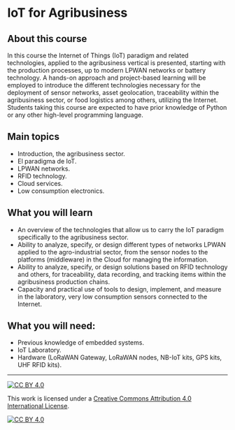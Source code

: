 # IoT for Agribusiness
## About this course
In this course the Internet of Things (IoT) paradigm and related technologies,
applied to the agribusiness vertical is presented, starting with the production
processes, up to modern LPWAN networks or battery technology. A hands-on
approach and project-based learning will be employed to introduce the different
technologies necessary for the deployment of sensor networks, asset
geolocation, traceability within the agribusiness sector, or food logistics among
others, utilizing the Internet.
Students taking this course are expected to have prior knowledge of Python or
any other high-level programming language. 

## Main topics
* Introduction, the agribusiness sector.
* El paradigma de IoT.
* LPWAN networks.
* RFID technology.
* Cloud services.
* Low consumption electronics.

## What you will learn
* An overview of the technologies that allow us to carry the IoT paradigm
specifically to the agribusiness sector.
* Ability to analyze, specify, or design different types of networks
LPWAN applied to the agro-industrial sector, from the sensor nodes
to the platforms (middleware) in the Cloud for managing the
information.
* Ability to analyze, specify, or design solutions based on
RFID technology and others, for traceability, data recording, and
tracking items within the agribusiness production chains.
* Capacity and practical use of tools to design, implement,
and measure in the laboratory, very low consumption sensors connected to the Internet.

## What you will need:
* Previous knowledge of embedded systems.
* IoT Laboratory.
* Hardware (LoRaWAN Gateway, LoRaWAN nodes, NB-IoT kits, GPS kits, UHF RFID kits). 


***
[![CC BY 4.0][cc-by-shield]][cc-by]

This work is licensed under a
[Creative Commons Attribution 4.0 International License][cc-by].

[![CC BY 4.0][cc-by-image]][cc-by]

[cc-by]: http://creativecommons.org/licenses/by/4.0/
[cc-by-image]: https://i.creativecommons.org/l/by/4.0/88x31.png
[cc-by-shield]: https://img.shields.io/badge/License-CC%20BY%204.0-lightgrey.svg
